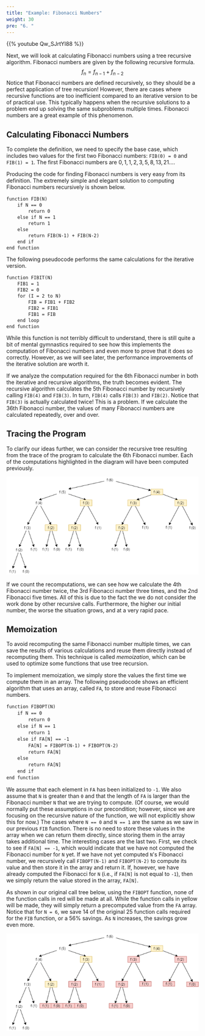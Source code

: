 ```yaml
---
title: "Example: Fibonacci Numbers"
weight: 30
pre: "6. "
---
```

{{% youtube Qw_SJrtYI88 %}}

Next, we will look at calculating Fibonacci numbers using a tree recursive algorithm. Fibonacci numbers are given by the following recursive formula. 
$$
f_n = f_{n-1} + f_{n-2}
$$
Notice that Fibonacci numbers are defined recursively, so they should be a perfect application of tree recursion! However, there are cases where recursive functions are too inefficient compared to an iterative version to be of practical use. This typically happens when the recursive solutions to a problem end up solving the same subproblems multiple times. Fibonacci numbers are a great example of this phenomenon. 

## Calculating Fibonacci Numbers

To complete the definition, we need to specify the base case, which includes two values for the first two Fibonacci numbers: `FIB(0) = 0` and `FIB(1) = 1`. The first Fibonacci numbers are $0, 1, 1, 2, 3, 5, 8, 13, 21 …$.

Producing the code for finding Fibonacci numbers is very easy from its definition. The extremely simple and elegant solution to computing Fibonacci numbers recursively is shown below.

```
function FIB(N)
    if N == 0
        return 0
    else if N == 1
        return 1
    else
        return FIB(N-1) + FIB(N-2)
    end if
end function
```

The following pseudocode performs the same calculations for the iterative version.

```
function FIBIT(N)
    FIB1 = 1
    FIB2 = 0
    for (I = 2 to N)
        FIB = FIB1 + FIB2
        FIB2 = FIB1
        FIB1 = FIB
    end loop
end function
```

While this function is not terribly difficult to understand, there is still quite a bit of mental gymnastics required to see how this implements the computation of Fibonacci numbers and even more to prove that it does so correctly. However, as we will see later, the performance improvements of the iterative solution are worth it.

If we analyze the computation required for the 6th Fibonacci number in both the iterative and recursive algorithms, the truth becomes evident. The recursive algorithm calculates the 5th Fibonacci number by recursively calling `FIB(4)` and `FIB(3)`. In turn, `FIB(4)` calls `FIB(3)` and `FIB(2)`. Notice that `FIB(3)` is actually calculated twice! This is a problem. If we calculate the 36th Fibonacci number, the values of many Fibonacci numbers are calculated repeatedly, over and over.

## Tracing the Program

To clarify our ideas further, we can consider the recursive tree resulting from the trace of the program to calculate the 6th Fibonacci number. Each of the computations highlighted in the diagram will have been computed previously.

![Fibonacci Tree Recursion](../../images/6/6.8.fib1.png)
 
If we count the recomputations, we can see how we calculate the 4th Fibonacci number twice, the 3rd Fibonacci number three times, and the 2nd Fibonacci five times. All of this is due to the fact the we do not consider the work done by other recursive calls. Furthermore, the higher our initial number, the worse the situation grows, and at a very rapid pace.

## Memoization

To avoid recomputing the same Fibonacci number multiple times, we can save the results of various calculations and reuse them directly instead of recomputing them. This technique is called _memoization_, which can be used to optimize some functions that use tree recursion. 

To implement memoization, we simply store the values the first time we compute them in an array. The following pseudocode shows an efficient algorithm that uses an array, called `FA`, to store and reuse Fibonacci numbers. 

```tex
function FIBOPT(N)
    if N == 0
        return 0
    else if N == 1
        return 1
    else if FA[N] == -1
        FA[N] = FIBOPT(N-1) + FIBOPT(N-2)
        return FA[N]
    else
        return FA[N]
    end if
end function
```

We assume that each element in `FA` has been initialized to `-1`. We also assume that `N` is greater than `0` and that the length of `FA` is larger than the Fibonacci number `N` that we are trying to compute. (Of course, we would normally put these assumptions in our precondition; however, since we are focusing on the recursive nature of the function, we will not explicitly show this for now.) The cases where `N == 0` and `N == 1` are the same as we saw in our previous `FIB` function. There is no need to store these values in the array when we can return them directly, since storing them in the array takes additional time. The interesting cases are the last two. First, we check to see if `FA[N] == -1`, which would indicate that we have not computed the Fibonacci number for `N` yet. If we have not yet computed `N`'s Fibonacci number, we recursively call `FIBOPT(N-1)` and `FIBOPT(N-2)` to compute its value and then store it in the array and return it. If, however, we have already computed the Fibonacci for `N` (i.e., if `FA[N]` is not equal to `-1`), then we simply return the value stored in the array, `FA[N]`.

As shown in our original call tree below, using the `FIBOPT` function, none of the function calls in red will be made at all. While the function calls in yellow will be made, they will simply return a precomputed value from the `FA` array. Notice that for `N = 6`, we save 14 of the original 25 function calls required for the `FIB` function, or a $56\%$ savings. As `N` increases, the savings grow even more.

![Fibonacci Tree Recursion with Memoization](../../images/6/6.8.fib2.png)
